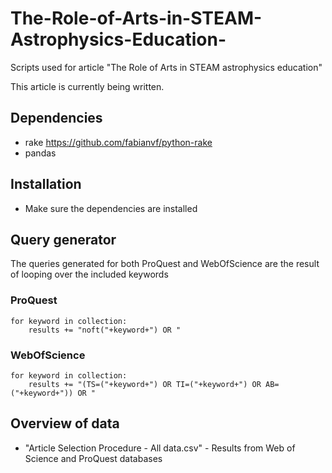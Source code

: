 # The-Role-of-Arts-in-STEAM-Astrophysics-Education-
Scripts used for article "The Role of Arts in STEAM astrophysics education"

This article is currently being written.

## Dependencies
 - rake https://github.com/fabianvf/python-rake
 - pandas

## Installation
- Make sure the dependencies are installed

## Query generator
The queries generated for both ProQuest and WebOfScience are the result of looping over the included keywords

### ProQuest
```
for keyword in collection:
	results += "noft("+keyword+") OR "
```

### WebOfScience
```
for keyword in collection:
	results += "(TS=("+keyword+") OR TI=("+keyword+") OR AB=("+keyword+")) OR "
```

## Overview of data
- "Article Selection Procedure - All data.csv" - Results from Web of Science and ProQuest databases 
